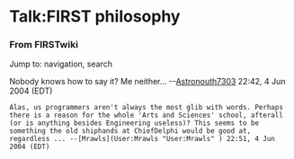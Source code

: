 # Talk:FIRST philosophy

### From FIRSTwiki

Jump to: navigation, search

Nobody knows how to say it? Me neither...
--[Astronouth7303](User:Astronouth7303 "User:Astronouth7303" )
22:42, 4 Jun 2004 (EDT)

    Alas, us programmers aren't always the most glib with words. Perhaps there is a reason for the whole 'Arts and Sciences' school, afterall (or is anything besides Engineering useless)? This seems to be something the old shiphands at ChiefDelphi would be good at, regardless ... --[Mrawls](User:Mrawls "User:Mrawls" ) 22:51, 4 Jun 2004 (EDT) 

